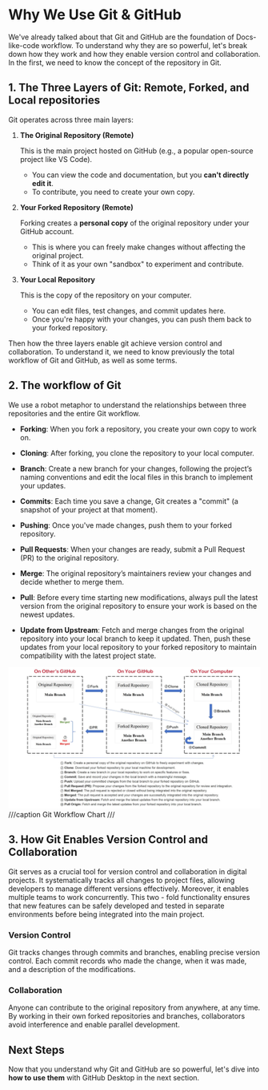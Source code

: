 # Why We Use Git & GitHub

We've already talked about that Git and GitHub are the foundation of Docs-like-code workflow. To understand why they are so powerful, let's break down how they work and how they enable version control and collaboration. In the first, we need to know the concept of the repository in Git.

## 1. The Three Layers of Git: Remote, Forked, and Local repositories

Git operates across three main layers:

1. **The Original Repository (Remote)**

    This is the main project hosted on GitHub (e.g., a popular open-source project like VS Code).

    - You can view the code and documentation, but you **can't directly edit it**.
    - To contribute, you need to create your own copy.

2. **Your Forked Repository (Remote)**

    Forking creates a **personal copy** of the original repository under your GitHub account.

    - This is where you can freely make changes without affecting the original project.
    - Think of it as your own "sandbox" to experiment and contribute.

3. **Your Local Repository**

    This is the copy of the repository on your computer.

    - You can edit files, test changes, and commit updates here.
    - Once you're happy with your changes, you can push them back to your forked repository.

Then how the three layers enable git achieve version control and collaboration. To understand it, we need to know previously the total workflow of Git and GitHub, as well as some terms.

## 2. The workflow of Git

We use a robot metaphor to understand the relationships between three repositories and the entire Git workflow.

- **Forking**: When you fork a repository, you create your own copy to work on.

- **Cloning**: After forking, you clone the repository to your local computer.

- **Branch**: Create a new branch for your changes, following the project’s naming conventions and edit the local files in this branch to implement your updates.

- **Commits**: Each time you save a change, Git creates a "commit" (a snapshot of your project at that moment).

- **Pushing**: Once you've made changes, push them to your forked repository.

- **Pull Requests**: When your changes are ready, submit a Pull Request (PR) to the original repository.

- **Merge**: The original repository’s maintainers review your changes and decide whether to merge them.

- **Pull**: Before every time starting new modifications, always pull the latest version from the original repository to ensure your work is based on the newest updates.

- **Update from Upstream**: Fetch and merge changes from the original repository into your local branch to keep it updated. Then, push these updates from your local repository to your forked repository to maintain compatibility with the latest project state.

![git-workflow](../../assets/git-workflow.jpg)
///caption
Git Workflow Chart
///

## 3. How Git Enables Version Control and Collaboration

Git serves as a crucial tool for version control and collaboration in digital projects. It systematically tracks all changes to project files, allowing developers to manage different versions effectively. Moreover, it enables multiple teams to work concurrently. This two - fold functionality ensures that new features can be safely developed and tested in separate environments before being integrated into the main project.

### Version Control

Git tracks changes through commits and branches, enabling precise version control. Each commit records who made the change, when it was made, and a description of the modifications.

### Collaboration

Anyone can contribute to the original repository from anywhere, at any time. By working in their own forked repositories and branches, collaborators avoid interference and enable parallel development.

## Next Steps

Now that you understand why Git and GitHub are so powerful, let's dive into **how to use them** with GitHub Desktop in the next section.
